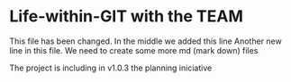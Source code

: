 # Life-within-GIT with the TEAM
This file has been changed. 
In the middle we added this line
Another new line in this file.
We need to create some more md (mark down) files

The project is including in v1.0.3 the planning iniciative